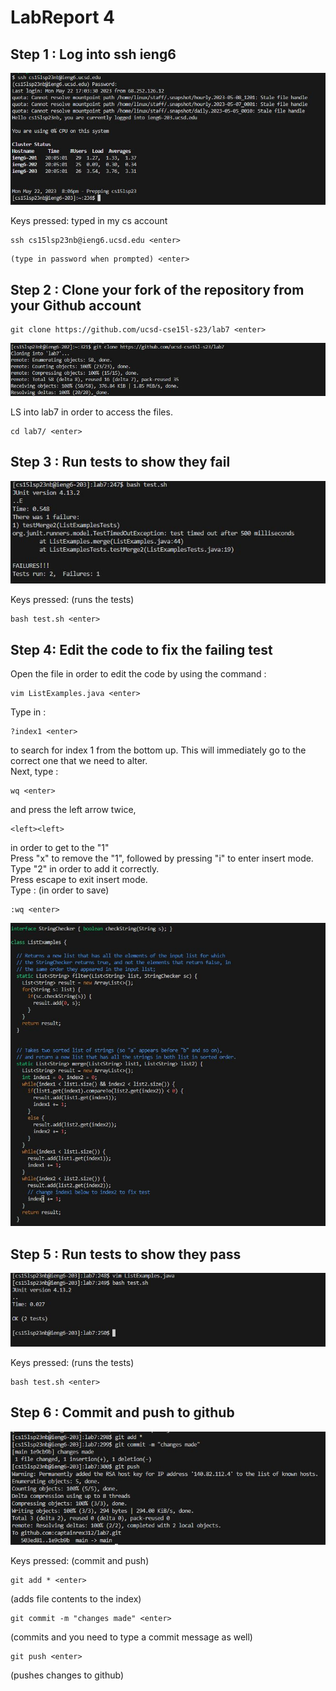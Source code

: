 # LabReport 4

## Step 1 : Log into ssh ieng6

![Image](Login.JPG)

Keys pressed: typed in my cs account
~~~
ssh cs15lsp23nb@ieng6.ucsd.edu <enter>
~~~
~~~
(type in password when prompted) <enter>
~~~
## Step 2 : Clone your fork of the repository from your Github account

~~~
git clone https://github.com/ucsd-cse15l-s23/lab7 <enter>
~~~
![Image](Gitclone.JPG)

LS into lab7 in order to access the files. 
~~~
cd lab7/ <enter>
~~~

## Step 3 : Run tests to show they fail

![Image](Testfail.JPG)

Keys pressed: (runs the tests)
~~~
bash test.sh <enter>
~~~

## Step 4: Edit the code to fix the failing test

Open the file in order to edit the code by using the command :
~~~
vim ListExamples.java <enter>
~~~
Type in :
~~~
?index1 <enter>
~~~
to search for index 1 from the bottom up. This will immediately go to the correct one that we need to alter.\
Next, type :
~~~
wq <enter>
~~~
and press the left arrow twice, 
~~~
<left><left>
~~~
in order to get to the "1"\
Press "x" to remove the "1", followed by pressing "i" to enter insert mode. Type "2" in order to add it correctly.\
Press escape to exit insert mode.\
Type : (in order to save)
~~~
:wq <enter>
~~~
![Image](Openfail.JPG)

## Step 5 : Run tests to show they pass
  
![Image](Testpass.JPG)

Keys pressed: (runs the tests)
~~~
bash test.sh <enter>
~~~

## Step 6 : Commit and push to github
  
![Image](Gitpush.JPG)

Keys pressed: (commit and push)
~~~
git add * <enter>
~~~
(adds file contents to the index)
~~~
git commit -m "changes made" <enter>
~~~
(commits and you need to type a commit message as well)
~~~
git push <enter>
~~~
(pushes changes to github)
